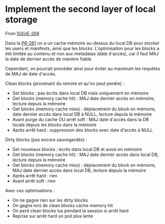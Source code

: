 # Implement the second layer of local storage

From [ISSUE-268](https://github.com/Scille/parsec-cloud/issues/268)

Dans la [PR-261](https://github.com/Scille/parsec-cloud/pull/261) on a un cache mémoire au-dessus du local DB pour stocker les users et manifests, ainsi que les blocks. L'optimisation pour les blocks a été limitée au contenu et non aux metadatas (date d'accès), car il faut MAJ la date de dernier accès de manière fiable.

Cependant, on pourrait procéder ainsi pour éviter au maximum les requêtes de MAJ de date d'accès.

Clean blocks (provenant du remote et qu'on peut perdre) :

- Set blocks : pas écrits dans local DB mais uniquement en mémoire
- Get blocks (memory cache hit) : MAJ date dernier accès en mémoire, lecture depuis la mémoire
- Get blocks (memory cache miss) : déplacement du block en mémoire, date dernier accès dans local DB à NULL, lecture depuis la mémoire
- Avant purge du cache OU arrêt soft : MAJ date d'accès dans la DB locale depuis les blocks dans la mémoire
- Après arrêt hard : suppression des blocks avec date d'accès à NULL

Dirty blocks (pas encore sauvegardés) :

- Set nouveaux blocks : écrits dans local DB et aussi en mémoire
- Get blocks (memory cache hit) : MAJ date dernier accès dans local DB, lecture depuis la mémoire
- Get blocks (memory cache miss) : déplacement du block en mémoire, MAJ date dernier accès dans local DB, lecture depuis la mémoire
- Après arrêt hard : rien
- Avant arrêt soft : rien

Avec ces optimisations :

- On ne gagne rien sur les dirty blocks
- On gagne lors de clean blocks cache memory hit
- On perd clean blocks lus pendant la session si arrêt hard
- Reprise sur arrêt hard un poil plus lente
